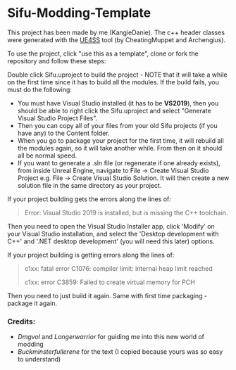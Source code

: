 # Sifu-Modding-Template

This project has been made by me (KangieDanie). The c++ header classes were generated with the [UE4SS](https://github.com/UE4SS) tool (by CheatingMuppet and Archengius).

To use the project, click "use this as a template", clone or fork the repository and follow these steps:

Double click Sifu.uproject to build the project - NOTE that it will take a while on the first time since it has to build all the modules. If the build fails, you must do the following:
- You must have Visual Studio installed (it has to be **VS2019**), then you should be able to right click the Sifu.uproject and select "Generate Visual Studio Project Files".
- Then you can copy all of your files from your old Sifu projects (if you have any) to the Content folder.
- When you go to package your project for the first time, it will rebuild all the modules again, so it will take another while. From then on it should all be normal speed.
- If you want to generate a .sln file (or regenerate if one already exists), from inside Unreal Engine, navigate to File -> Create Visual Studio Project e.g. File -> Create Visual Studio Solution. It will then create a new solution file in the same directory as your project.

If your project building gets the errors along the lines of:

> Error: Visual Studio 2019 is installed, but is missing the C++ toolchain.

Then you need to open the Visual Studio Installer app, click 'Modify' on your Visual Studio installation, and select the 'Desktop development with C++' and '.NET desktop development' (you will need this later) options.

If your project building is getting errors along the lines of:

> c1xx: fatal error C1076: compiler limit: internal heap limit reached
> 
> c1xx: error C3859: Failed to create virtual memory for PCH

Then you need to just build it again. Same with first time packaging - package it again.

### Credits: 
- _Dmgvol_ and _Longerwarrior_ for guiding me into this new world of modding
- _Buckminsterfullerene_ for the text (I copied because yours was so easy to understand)
